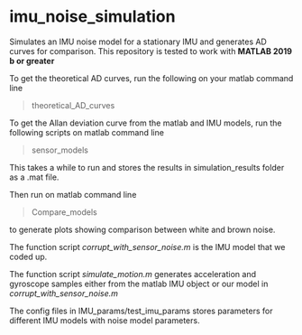 # imu_noise_simulation
Simulates an IMU noise model for a stationary IMU and generates AD curves for comparison.
This repository is tested to work with **MATLAB 2019 b or greater** 

To get the theoretical AD curves, run the following on your matlab command line 
> theoretical_AD_curves

To get the Allan deviation curve from the matlab and IMU models, run the following scripts on matlab command line
> sensor_models

This takes a while to run and stores the results in simulation_results folder as a .mat file. 

Then run on matlab command line
>Compare_models

to generate plots showing comparison between white and brown noise.

The function script *corrupt_with_sensor_noise.m* is the IMU model that we coded up. 

The function script *simulate_motion.m* generates acceleration and gyroscope samples either from the matlab IMU object or our model 
in *corrupt_with_sensor_noise.m*

The config files in IMU_params/test_imu_params stores parameters for different IMU models with noise model parameters. 

